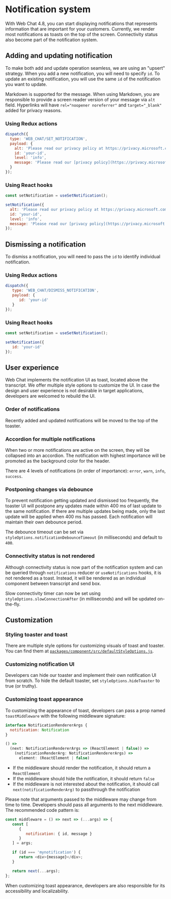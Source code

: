 # Notification system

With Web Chat 4.8, you can start displaying notifications that represents information that are important for your customers. Currently, we render most notifications as toasts on the top of the screen. Connectivity status also become part of the notification system.

## Adding and updating notification

To make both add and update operation seamless, we are using an "upsert" strategy. When you add a new notification, you will need to specify `id`. To update an existing notification, you will use the same `id` of the notification you want to update.

Markdown is supported for the message. When using Markdown, you are responsible to provide a screen reader version of your message via `alt` field. Hyperlinks will have `rel="noopener noreferrer"` and `target="_blank"` added for privacy reasons.

### Using Redux actions

```js
dispatch({
  type: 'WEB_CHAT/SET_NOTIFICATION',
  payload: {
    alt: 'Please read our privacy policy at https://privacy.microsoft.com.'
    id: 'your-id',
    level: 'info',
    message: 'Please read our [privacy policy](https://privacy.microsoft.com/).'
  }
});
```

### Using React hooks

```js
const setNotification = useSetNotification();

setNotification({
  alt: 'Please read our privacy policy at https://privacy.microsoft.com.'
  id: 'your-id',
  level: 'info',
  message: 'Please read our [privacy policy](https://privacy.microsoft.com/).'
});
```

## Dismissing a notification

To dismiss a notification, you will need to pass the `id` to identify individual notification.

### Using Redux actions

```js
dispatch({
   type: 'WEB_CHAT/DISMISS_NOTIFICATION',
   payload: {
      id: 'your-id'
   }
});
```

### Using React hooks

```js
const setNotification = useSetNotification();

setNotification({
   id: 'your-id'
});
```

## User experience

Web Chat implements the notification UI as toast, located above the transcript. We offer multiple style options to customize the UI. In case the design and user experience is not desirable in target applications, developers are welcomed to rebuild the UI.

### Order of notifications

Recently added and updated notifications will be moved to the top of the toaster.

### Accordion for multiple notifications

When two or more notifications are active on the screen, they will be collapsed into an accordion. The notification with highest importance will be promoted as the background color for the header.

There are 4 levels of notifications (in order of importance): `error`, `warn`, `info`, `success`.

### Postponing changes via debounce

To prevent notification getting updated and dismissed too frequently, the toaster UI will postpone any updates made within 400 ms of last update to the same notification. If there are multiple updates being made, only the last update will be applied when 400 ms has passed. Each notification will maintain their own debounce period.

The debounce timeout can be set via `styleOptions.notificationDebounceTimeout` (in milliseconds) and default to `400`.

### Connectivity status is not rendered

Although connectivity status is now part of the notification system and can be queried through `notifications` reducer or `useNotifications` hooks, it is not rendered as a toast. Instead, it will be rendered as an individual component between transcript and send box.

Slow connectivity timer can now be set using `styleOptions.slowConnectionAfter` (in milliseconds) and will be updated on-the-fly.

## Customization

### Styling toaster and toast

There are multiple style options for customizing visuals of toast and toaster. You can find them at [`packages/component/src/defaultStyleOptions.js`](https://github.com/microsoft/BotFramework-WebChat/tree/master/packages/component/src/defaultStyleOptions.js).

### Customizing notification UI

Developers can hide our toaster and implement their own notification UI from scratch. To hide the default toaster, set `styleOptions.hideToaster` to true (or truthy).

### Customizing toast appearance

To customizing the appearance of toast, developers can pass a prop named `toastMiddleware` with the following middleware signature:

```js
interface NotificationRendererArgs {
  notification: Notification
}

() =>
  (next: NotificationRendererArgs => (ReactElement | false)) =>
    (notificationRenderArg: NotificationRendererArgs) =>
      element: (ReactElement | false)
```

-  If the middleware should render the notification, it should return a `ReactElement`
-  If the middleware should hide the notification, it should return `false`
-  If the middleware is not interested about the notification, it should call `next(notificationRenderArg)` to passthrough the notification

Please note that arguments passed to the middleware may change from time to time. Developers should pass all arguments to the next middleware. The recommended code pattern is:

```js
const middleware = () => next => (...args) => {
   const [
      {
         notification: { id, message }
      }
   ] = args;

   if (id === 'mynotification') {
      return <div>{message}</div>;
   }

   return next(...args);
};
```

When customizing toast appearance, developers are also responsible for its accessibility and localizability.
